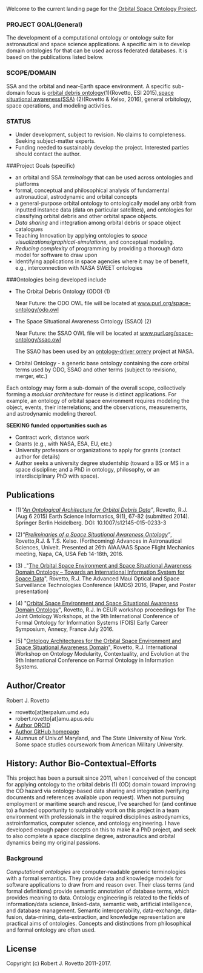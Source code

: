 Welcome to the current landing page for the [Orbital Space Ontology Project](https://github.com/rrovetto/Orbital-Space-Ontology-Project). 

### PROJECT GOAL(General)
The development of a computational ontology or ontology suite for astronautical and space science applications. A specific aim is to develop domain ontologies for that can be used across federated databases. It is based on the publications listed below. 

### SCOPE/DOMAIN
SSA and the orbital and near-Earth space environment. A specific sub-domain focus is [orbital debris ontology](http://link.springer.com/article/10.1007/s12145-015-0233-3)(1)(Rovetto, ESI 2015),[space situational awareness(SSA)](https://arxiv.org/abs/1606.01924) (2)(Rovetto & Kelso, 2016), general orbitology, space operations, and modeling activities. 

### STATUS
* Under development, subject to revision. No claims to completeness. Seeking subject-matter experts.
* Funding needed to sustainably develop the project. Interested parties should contact the author.

###Project Goals (specific)
* an orbital and SSA _terminology_ that can be used across ontologies and platforms
* formal, conceptual and philosophical analysis of fundamental astronautical, astrodynamic and orbital concepts
* a general-purpose orbital ontology to ontologically model any orbit from inputted instance data (data on particular satellites), and ontologies for classifying orbital debris and other orbital space objects. 
* _Data sharing_ and integration among orbital debris or space object catalogues
* Teaching Innovation by applying ontologies to _space visualizations/graphical-simulations_, and conceptual modeling.
* _Reducing complexity_ of programming by providing a thorough data model for software to draw upon
* Identifying applications in space agencies where it may be of benefit, e.g., interconnection with NASA SWEET ontologies

###Ontologies being developed include
* The Orbital Debris Ontology (ODO) (1)  

  Near Future: the ODO OWL file will be located at www.purl.org/space-ontology/odo.owl
* The Space Situational Awareness Ontology (SSAO) (2)  

  Near Future: the SSAO OWL file will be located at www.purl.org/space-ontology/ssao.owl  

  The SSAO has been used by an [ontology-driver orrery](https://github.com/daoneil/spacemission/tree/master/OntologyDrivenOrrery) project at NASA.
* Orbital Ontology - a generic base ontology containing the core orbital terms used by ODO, SSAO and other terms
(subject to revisiono, merger, etc.)

Each ontology may form a sub-domain of the overall scope, collectively forming a _modular architecture_ for reuse is distinct applications. For example, an ontology of orbital space environment requires modeling the object, events, their interrelations; and the observations, measurements, and astrodynamic modeling thereof.

**SEEKING funded opportunities such as**
* Contract work, distance work
* Grants (e.g., with NASA, ESA, EU, etc.)
* University professors or organizations to apply for grants (contact author for details)
* Author seeks a university degree studentship (toward a BS or MS in a space discipline; and a PhD in ontology, philosophy, or an interdisciplinary PhD with space).

## Publications
* (1)_“[An Ontological Architecture for Orbital Debris Data](http://link.springer.com/article/10.1007/s12145-015-0233-3)”_, Rovetto, R.J. (Aug 6 2015) Earth Science Informatics, 9(1), 67-82 (submitted 2014). Springer Berlin Heidelberg. DOI: 10.1007/s12145-015-0233-3

* (2)_“[Preliminaries of a Space Situational Awareness Ontology](https://arxiv.org/ftp/arxiv/papers/1606/1606.01924.pdf)”_, Rovetto,R.J. & T.S. Kelso. (Forthcoming) Advances in Astronautical Sciences, Univelt. Presented at 26th AIAA/AAS Space Flight Mechanics meeting, Napa, CA, USA Feb 14-18th, 2016.

* (3) _"[The Orbital Space Environment and Space Situational Awareness Domain Ontology – Towards an International Information System for Space Data](http://www.amostech.com/TechnicalPapers/2016/Poster/Rovetto.pdf)", Rovetto, R.J. The Advanced Maui Optical and Space Surveillance Technologies Conference (AMOS) 2016, (Paper, and Poster presentation)

* (4) "[Orbital Space Environment and Space Situational Awareness Domain Ontology](http://ceur-ws.org/Vol-1660/ecs-paper1.pdf)", Rovetto, R.J. In CEUR workshop proceedings for The Joint Ontology Workshops, at the 9th International Conference of Formal Ontology for Information Systems (FOIS) Early Career Symposium, Annecy, France July 2016.

* [5] "[Ontology Architectures for the Orbital Space Environment and Space Situational Awareness Domain](http://ceur-ws.org/Vol-1660/womocoe-paper3.pdf)", Rovetto, R.J. International Workshop on Ontology Modularity, Contextuality, and Evolution at the 9th International Conference on Formal Ontology in Information Systems.

## Author/Creator 
Robert J. Rovetto
* rrovetto[at]terpalum.umd.edu
* robert.rovetto[at]amu.apus.edu
* [Author ORCID](http://orcid.org/0000-0003-3835-7817)
* [Author GitHub homepage](http://github.com/rrovetto)
* Alumnus of Univ.of Maryland, and The State University of New York. Some space studies coursework from American Military University.

## History: Author Bio-Contextual-Efforts
This project has been a pursuit since 2011, when I conceived of the concept for applying ontology to the orbital debris (1) (OD) domain toward improving the OD hazard via ontology-based data sharing and integration (verifying documents and references available upon request). When not pursuing employment or maritime search and rescue, I've searched for (and continue to) a funded opportunity to sustainably work on this project in a team environment with professionals in the required disciplines astrodynamics, astroinformatics, computer science, and ontology engineering. I have developed enough paper cocepts on this to make it a PhD project, and seek to also complete a space discipline degree, astronautics and orbital dynamics being my original passions. 

### Background
_Computational ontologies_ are computer-readable generic terminologies with a formal semantics. They provide data and knowledge models for software applications to draw from and reason over. Their class terms (and formal definitions) provide semantic annotation of database terms, which provides meaning to data. Ontology engineering is related to the fields of information/data science, linked-data, semantic web, artificial intelligence, and database management. Semantic interoperability, data-exchange, data-fusion, data-mining, data-extraction, and knowledge representation are practical aims of ontologies. Concepts and distinctions from philosophical and formal ontology are often used.


## License
Copyright (c) Robert J. Rovetto 2011-2017.
